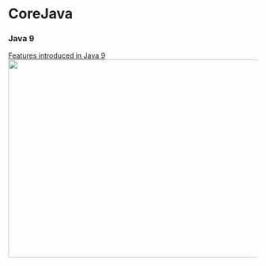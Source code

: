 # CoreJava

### Java 9

<u>Features introduced in Java 9</u>
<img src="https://github.com/balaprojects/images/blob/master/Java9_Features.png" width="600" height="400">


